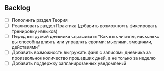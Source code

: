 ## Backlog

- [ ] Пополнить раздел Теория
- [ ] Реализовать раздел Практика (добавить возможность фиксировать тренировку навыков)
- [ ] Перед выгрузкой дневника спрашивать "Как вы считаете, насколько вы способны влиять или управлять своими: мыслями, эмоциями, действиями"
- [ ] Добавить возможность выгружать файл с записями дневника за произвольное количество прошедших дней, а не только за неделю
- [ ] Добавить поддержку запланированных уведомлений
